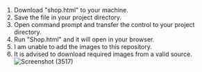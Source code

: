 1. Download "shop.html" to your machine.
2. Save the file in your project directory.
3. Open command prompt and transfer the control to your project directory.
4. Run "Shop.html" and it will open in your browser.
5. I am unable to add the images to this repository.
6. It is advised to download required images from a valid source.
![Screenshot (3517)](https://github.com/user-attachments/assets/519f12bf-439f-4eff-a90b-ee3262d607a1)
